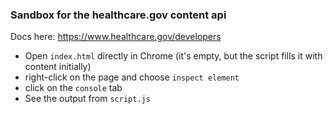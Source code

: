 ### Sandbox for the healthcare.gov content api

Docs here: https://www.healthcare.gov/developers

- Open `index.html` directly in Chrome (it's empty, but the script fills it with content initially)
- right-click on the page and choose `inspect element`
- click on the `console` tab
- See the output from `script.js`
